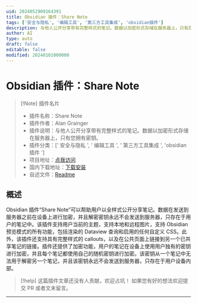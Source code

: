 ```yaml
---
uid: 2024052909164391
title: Obsidian 插件：Share Note
tags: ['安全与隐私', '编辑工具', '第三方工具集成', 'obsidian插件']
description: 与他人公开分享带有完整样式的笔记。数据以加密形式存储在服务器上，只有您拥有密钥。
author: AI
type: auto
draft: false
editable: false
modified: 20240101000000
---
```


# Obsidian 插件：Share Note

> [!Note] 插件名片
> - 插件名称：Share Note
> - 插件作者：Alan Grainger
> - 插件说明：与他人公开分享带有完整样式的笔记。数据以加密形式存储在服务器上，只有您拥有密钥。
> - 插件分类：[' 安全与隐私 ', ' 编辑工具 ', ' 第三方工具集成 ', 'obsidian 插件 ']
> - 项目地址：[点我访问](https://github.com/alangrainger/obsidian-share)
> - 国内下载地址：[下载安装](https://pkmer.cn/products/plugin/pluginMarket/?share-note)
> - 自述文件：[Readme](https://ghproxy.net/https://raw.githubusercontent.com/alangrainger/share-note/main/README.md)

## 概述

Obsidian 插件“Share Note”可以帮助用户以全样式公开分享笔记。数据在发送到服务器之前在设备上进行加密，并且解密密钥永远不会发送到服务器，只存在于用户的笔记中。该插件支持用户当前的主题，支持本地和远程图片，支持 Obsidian 预览模式的所有功能，包括渲染的 Dataview 查询和启用的任何自定义 CSS。此外，该插件还支持具有完整样式的 callouts，以及在公共页面上链接到另一个已共享笔记的链接。插件还提供了加密功能，用户的笔记在设备上使用用户独有的密钥进行加密，并且每个笔记都使用自己的随机密钥进行加密。该密钥从一个笔记中无法用于解密另一个笔记，并且该密钥永远不会发送到服务器，只存在于用户设备内部。

> [!help]
> 这篇插件文章还没有人贡献，欢迎占坑！
> 如果您有好的想法欢迎提交 PR 或者文末留言。

---



